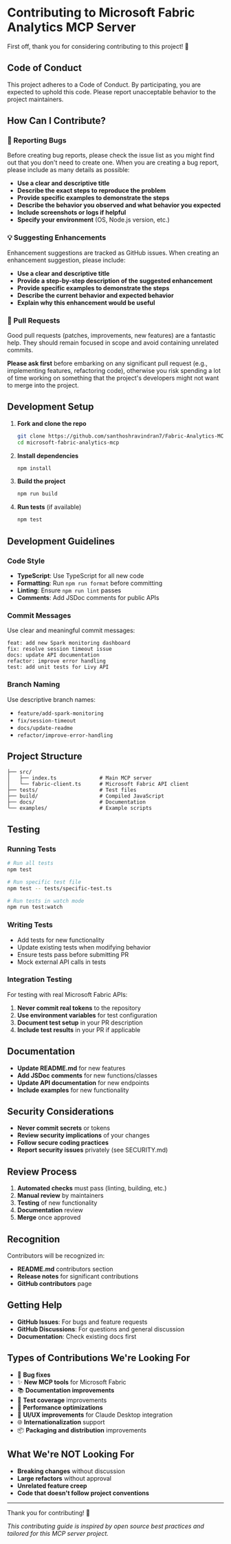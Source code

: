 # Contributing to Microsoft Fabric Analytics MCP Server

First off, thank you for considering contributing to this project! 🎉

## Code of Conduct

This project adheres to a Code of Conduct. By participating, you are expected to uphold this code. Please report unacceptable behavior to the project maintainers.

## How Can I Contribute?

### 🐛 Reporting Bugs

Before creating bug reports, please check the issue list as you might find out that you don't need to create one. When you are creating a bug report, please include as many details as possible:

- **Use a clear and descriptive title**
- **Describe the exact steps to reproduce the problem**
- **Provide specific examples to demonstrate the steps**
- **Describe the behavior you observed and what behavior you expected**
- **Include screenshots or logs if helpful**
- **Specify your environment** (OS, Node.js version, etc.)

### 💡 Suggesting Enhancements

Enhancement suggestions are tracked as GitHub issues. When creating an enhancement suggestion, please include:

- **Use a clear and descriptive title**
- **Provide a step-by-step description of the suggested enhancement**
- **Provide specific examples to demonstrate the steps**
- **Describe the current behavior and expected behavior**
- **Explain why this enhancement would be useful**

### 🚀 Pull Requests

Good pull requests (patches, improvements, new features) are a fantastic help. They should remain focused in scope and avoid containing unrelated commits.

**Please ask first** before embarking on any significant pull request (e.g., implementing features, refactoring code), otherwise you risk spending a lot of time working on something that the project's developers might not want to merge into the project.

## Development Setup

1. **Fork and clone the repo**
   ```bash
   git clone https://github.com/santhoshravindran7/Fabric-Analytics-MCP.git
   cd microsoft-fabric-analytics-mcp
   ```

2. **Install dependencies**
   ```bash
   npm install
   ```

3. **Build the project**
   ```bash
   npm run build
   ```

4. **Run tests** (if available)
   ```bash
   npm test
   ```

## Development Guidelines

### Code Style

- **TypeScript**: Use TypeScript for all new code
- **Formatting**: Run `npm run format` before committing
- **Linting**: Ensure `npm run lint` passes
- **Comments**: Add JSDoc comments for public APIs

### Commit Messages

Use clear and meaningful commit messages:

```
feat: add new Spark monitoring dashboard
fix: resolve session timeout issue
docs: update API documentation
refactor: improve error handling
test: add unit tests for Livy API
```

### Branch Naming

Use descriptive branch names:
- `feature/add-spark-monitoring`
- `fix/session-timeout`
- `docs/update-readme`
- `refactor/improve-error-handling`

## Project Structure

```
├── src/
│   ├── index.ts              # Main MCP server
│   └── fabric-client.ts      # Microsoft Fabric API client
├── tests/                    # Test files
├── build/                    # Compiled JavaScript
├── docs/                     # Documentation
└── examples/                 # Example scripts
```

## Testing

### Running Tests

```bash
# Run all tests
npm test

# Run specific test file
npm test -- tests/specific-test.ts

# Run tests in watch mode
npm run test:watch
```

### Writing Tests

- Add tests for new functionality
- Update existing tests when modifying behavior
- Ensure tests pass before submitting PR
- Mock external API calls in tests

### Integration Testing

For testing with real Microsoft Fabric APIs:

1. **Never commit real tokens** to the repository
2. **Use environment variables** for test configuration
3. **Document test setup** in your PR description
4. **Include test results** in your PR if applicable

## Documentation

- **Update README.md** for new features
- **Add JSDoc comments** for new functions/classes
- **Update API documentation** for new endpoints
- **Include examples** for new functionality

## Security Considerations

- **Never commit secrets** or tokens
- **Review security implications** of your changes
- **Follow secure coding practices**
- **Report security issues** privately (see SECURITY.md)

## Review Process

1. **Automated checks** must pass (linting, building, etc.)
2. **Manual review** by maintainers
3. **Testing** of new functionality
4. **Documentation** review
5. **Merge** once approved

## Recognition

Contributors will be recognized in:
- **README.md** contributors section
- **Release notes** for significant contributions
- **GitHub contributors** page

## Getting Help

- **GitHub Issues**: For bugs and feature requests
- **GitHub Discussions**: For questions and general discussion
- **Documentation**: Check existing docs first

## Types of Contributions We're Looking For

- 🐛 **Bug fixes**
- ✨ **New MCP tools** for Microsoft Fabric
- 📚 **Documentation improvements**
- 🧪 **Test coverage** improvements
- 🔧 **Performance optimizations**
- 🎨 **UI/UX improvements** for Claude Desktop integration
- 🌐 **Internationalization** support
- 📦 **Packaging and distribution** improvements

## What We're NOT Looking For

- **Breaking changes** without discussion
- **Large refactors** without approval
- **Unrelated feature creep**
- **Code that doesn't follow project conventions**

---

Thank you for contributing! 🚀

*This contributing guide is inspired by open source best practices and tailored for this MCP server project.*

